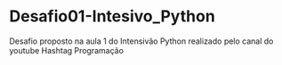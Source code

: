 # Desafio01-Intesivo_Python
Desafio proposto na aula 1 do Intensivão Python realizado pelo canal do youtube Hashtag Programação
